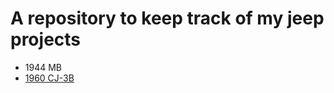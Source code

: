 # A repository to keep track of my jeep projects

* 1944 MB
* [1960 CJ-3B](https://github.com/zachseifts/jeeps/wiki/1960-CJ-3B)

